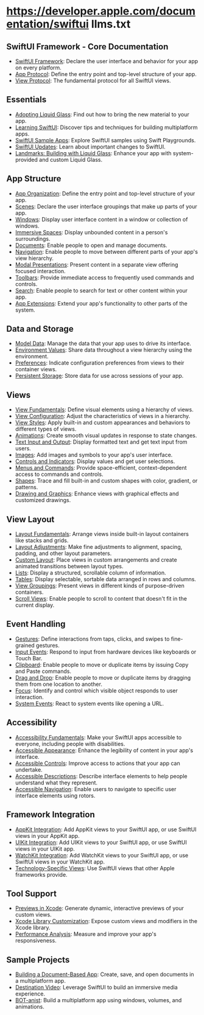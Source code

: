 # https://developer.apple.com/documentation/swiftui llms.txt

## SwiftUI Framework - Core Documentation

- [SwiftUI Framework](https://developer.apple.com/documentation/swiftui): Declare the user interface and behavior for your app on every platform.
- [App Protocol](https://developer.apple.com/documentation/swiftui/app): Define the entry point and top-level structure of your app.
- [View Protocol](https://developer.apple.com/documentation/swiftui/view): The fundamental protocol for all SwiftUI views.

## Essentials
- [Adopting Liquid Glass](https://developer.apple.com/documentation/TechnologyOverviews/adopting-liquid-glass): Find out how to bring the new material to your app.
- [Learning SwiftUI](https://developer.apple.com/tutorials/swiftui-concepts): Discover tips and techniques for building multiplatform apps.
- [SwiftUI Sample Apps](https://developer.apple.com/tutorials/Sample-Apps): Explore SwiftUI samples using Swift Playgrounds.
- [SwiftUI Updates](https://developer.apple.com/documentation/Updates/SwiftUI): Learn about important changes to SwiftUI.
- [Landmarks: Building with Liquid Glass](https://developer.apple.com/documentation/swiftui/landmarks-building-an-app-with-liquid-glass): Enhance your app with system-provided and custom Liquid Glass.

## App Structure
- [App Organization](https://developer.apple.com/documentation/swiftui/app-organization): Define the entry point and top-level structure of your app.
- [Scenes](https://developer.apple.com/documentation/swiftui/scenes): Declare the user interface groupings that make up parts of your app.
- [Windows](https://developer.apple.com/documentation/swiftui/windows): Display user interface content in a window or collection of windows.
- [Immersive Spaces](https://developer.apple.com/documentation/swiftui/immersive-spaces): Display unbounded content in a person's surroundings.
- [Documents](https://developer.apple.com/documentation/swiftui/documents): Enable people to open and manage documents.
- [Navigation](https://developer.apple.com/documentation/swiftui/navigation): Enable people to move between different parts of your app's view hierarchy.
- [Modal Presentations](https://developer.apple.com/documentation/swiftui/modal-presentations): Present content in a separate view offering focused interaction.
- [Toolbars](https://developer.apple.com/documentation/swiftui/toolbars): Provide immediate access to frequently used commands and controls.
- [Search](https://developer.apple.com/documentation/swiftui/search): Enable people to search for text or other content within your app.
- [App Extensions](https://developer.apple.com/documentation/swiftui/app-extensions): Extend your app's functionality to other parts of the system.

## Data and Storage
- [Model Data](https://developer.apple.com/documentation/swiftui/model-data): Manage the data that your app uses to drive its interface.
- [Environment Values](https://developer.apple.com/documentation/swiftui/environment-values): Share data throughout a view hierarchy using the environment.
- [Preferences](https://developer.apple.com/documentation/swiftui/preferences): Indicate configuration preferences from views to their container views.
- [Persistent Storage](https://developer.apple.com/documentation/swiftui/persistent-storage): Store data for use across sessions of your app.

## Views
- [View Fundamentals](https://developer.apple.com/documentation/swiftui/view-fundamentals): Define visual elements using a hierarchy of views.
- [View Configuration](https://developer.apple.com/documentation/swiftui/view-configuration): Adjust the characteristics of views in a hierarchy.
- [View Styles](https://developer.apple.com/documentation/swiftui/view-styles): Apply built-in and custom appearances and behaviors to different types of views.
- [Animations](https://developer.apple.com/documentation/swiftui/animations): Create smooth visual updates in response to state changes.
- [Text Input and Output](https://developer.apple.com/documentation/swiftui/text-input-and-output): Display formatted text and get text input from users.
- [Images](https://developer.apple.com/documentation/swiftui/images): Add images and symbols to your app's user interface.
- [Controls and Indicators](https://developer.apple.com/documentation/swiftui/controls-and-indicators): Display values and get user selections.
- [Menus and Commands](https://developer.apple.com/documentation/swiftui/menus-and-commands): Provide space-efficient, context-dependent access to commands and controls.
- [Shapes](https://developer.apple.com/documentation/swiftui/shapes): Trace and fill built-in and custom shapes with color, gradient, or patterns.
- [Drawing and Graphics](https://developer.apple.com/documentation/swiftui/drawing-and-graphics): Enhance views with graphical effects and customized drawings.

## View Layout
- [Layout Fundamentals](https://developer.apple.com/documentation/swiftui/layout-fundamentals): Arrange views inside built-in layout containers like stacks and grids.
- [Layout Adjustments](https://developer.apple.com/documentation/swiftui/layout-adjustments): Make fine adjustments to alignment, spacing, padding, and other layout parameters.
- [Custom Layout](https://developer.apple.com/documentation/swiftui/custom-layout): Place views in custom arrangements and create animated transitions between layout types.
- [Lists](https://developer.apple.com/documentation/swiftui/lists): Display a structured, scrollable column of information.
- [Tables](https://developer.apple.com/documentation/swiftui/tables): Display selectable, sortable data arranged in rows and columns.
- [View Groupings](https://developer.apple.com/documentation/swiftui/view-groupings): Present views in different kinds of purpose-driven containers.
- [Scroll Views](https://developer.apple.com/documentation/swiftui/scroll-views): Enable people to scroll to content that doesn't fit in the current display.

## Event Handling
- [Gestures](https://developer.apple.com/documentation/swiftui/gestures): Define interactions from taps, clicks, and swipes to fine-grained gestures.
- [Input Events](https://developer.apple.com/documentation/swiftui/input-events): Respond to input from hardware devices like keyboards or Touch Bar.
- [Clipboard](https://developer.apple.com/documentation/swiftui/clipboard): Enable people to move or duplicate items by issuing Copy and Paste commands.
- [Drag and Drop](https://developer.apple.com/documentation/swiftui/drag-and-drop): Enable people to move or duplicate items by dragging them from one location to another.
- [Focus](https://developer.apple.com/documentation/swiftui/focus): Identify and control which visible object responds to user interaction.
- [System Events](https://developer.apple.com/documentation/swiftui/system-events): React to system events like opening a URL.

## Accessibility
- [Accessibility Fundamentals](https://developer.apple.com/documentation/swiftui/accessibility-fundamentals): Make your SwiftUI apps accessible to everyone, including people with disabilities.
- [Accessible Appearance](https://developer.apple.com/documentation/swiftui/accessible-appearance): Enhance the legibility of content in your app's interface.
- [Accessible Controls](https://developer.apple.com/documentation/swiftui/accessible-controls): Improve access to actions that your app can undertake.
- [Accessible Descriptions](https://developer.apple.com/documentation/swiftui/accessible-descriptions): Describe interface elements to help people understand what they represent.
- [Accessible Navigation](https://developer.apple.com/documentation/swiftui/accessible-navigation): Enable users to navigate to specific user interface elements using rotors.

## Framework Integration
- [AppKit Integration](https://developer.apple.com/documentation/swiftui/appkit-integration): Add AppKit views to your SwiftUI app, or use SwiftUI views in your AppKit app.
- [UIKit Integration](https://developer.apple.com/documentation/swiftui/uikit-integration): Add UIKit views to your SwiftUI app, or use SwiftUI views in your UIKit app.
- [WatchKit Integration](https://developer.apple.com/documentation/swiftui/watchkit-integration): Add WatchKit views to your SwiftUI app, or use SwiftUI views in your WatchKit app.
- [Technology-Specific Views](https://developer.apple.com/documentation/swiftui/technology-specific-views): Use SwiftUI views that other Apple frameworks provide.

## Tool Support
- [Previews in Xcode](https://developer.apple.com/documentation/swiftui/previews-in-xcode): Generate dynamic, interactive previews of your custom views.
- [Xcode Library Customization](https://developer.apple.com/documentation/swiftui/xcode-library-customization): Expose custom views and modifiers in the Xcode library.
- [Performance Analysis](https://developer.apple.com/documentation/swiftui/performance-analysis): Measure and improve your app's responsiveness.

## Sample Projects
- [Building a Document-Based App](https://developer.apple.com/documentation/swiftui/building-a-document-based-app-with-swiftui): Create, save, and open documents in a multiplatform app.
- [Destination Video](https://developer.apple.com/documentation/visionOS/destination-video): Leverage SwiftUI to build an immersive media experience.
- [BOT-anist](https://developer.apple.com/documentation/visionOS/BOT-anist): Build a multiplatform app using windows, volumes, and animations.